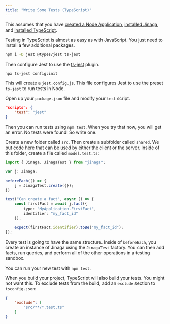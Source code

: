 ```yaml
---
title: "Write Some Tests (TypeScript)"
---
```


This assumes that you have [created a Node Application](../../setup-steps/create-node-app/), [installed Jinaga](../../setup-steps/install-jinaga/), and [installed TypeScript](../../setup-steps/install-typescript/).

Testing in TypeScript is almost as easy as with JavaScript.
You just need to install a few additional packages.

```bash
npm i -D jest @types/jest ts-jest
```

Then configure Jest to use the [ts-jest](https://www.npmjs.com/package/ts-jest) plugin.

```bash
npx ts-jest config:init
```

This will create a `jest.config.js`.
This file configures Jest to use the preset `ts-jest` to run tests in Node.

Open up your `package.json` file and modify your `test` script.

```json
"scripts": {
    "test": "jest"
}
```

Then you can run tests using `npm test`.
When you try that now, you will get an error.
No tests were found!
So write one.

Create a new folder called `src`.
Then create a subfolder called `shared`.
We put code here that can be used by either the client or the server.
Inside of this folder, create a file called `model.test.ts`:

```typescript
import { Jinaga, JinagaTest } from "jinaga";

var j: Jinaga;

beforeEach(() => {
    j = JinagaTest.create({});
})

test("Can create a fact", async () => {
    const firstFact = await j.fact({
        type: "MyApplication.FirstFact",
        identifier: "my_fact_id"
    });

    expect(firstFact.identifier).toBe("my_fact_id");
});
```

Every test is going to have the same structure.
Inside of `beforeEach`, you create an instance of Jinaga using the `JinagaTest` factory.
You can then add facts, run queries, and perform all of the other operations in a testing sandbox.

You can run your new test with `npm test`.

When you build your project, TypeScript will also build your tests.
You might not want this.
To exclude tests from the build, add an `exclude` section to `tsconfig.json`:

```json
{
    "exclude": [
        "src/**/*.test.ts"
    ]
}
```
